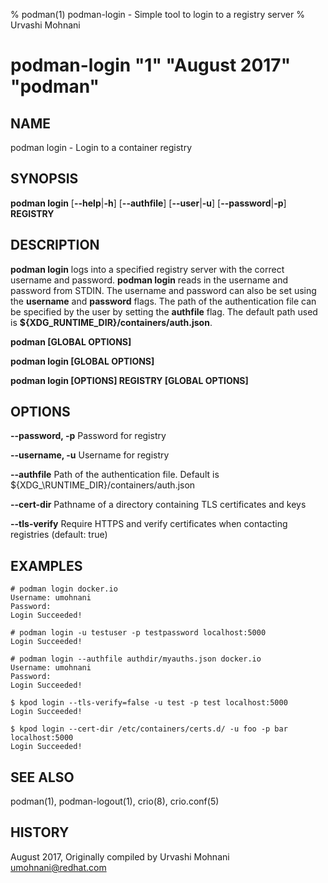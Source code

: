% podman(1) podman-login - Simple tool to login to a registry server
% Urvashi Mohnani
# podman-login "1" "August 2017" "podman"

## NAME
podman login - Login to a container registry

## SYNOPSIS
**podman login**
[**--help**|**-h**]
[**--authfile**]
[**--user**|**-u**]
[**--password**|**-p**]
**REGISTRY**

## DESCRIPTION
**podman login** logs into a specified registry server with the correct username
and password. **podman login** reads in the username and password from STDIN.
The username and password can also be set using the **username** and **password** flags.
The path of the authentication file can be specified by the user by setting the **authfile**
flag. The default path used is **${XDG\_RUNTIME_DIR}/containers/auth.json**.

**podman [GLOBAL OPTIONS]**

**podman login [GLOBAL OPTIONS]**

**podman login [OPTIONS] REGISTRY [GLOBAL OPTIONS]**

## OPTIONS

**--password, -p**
Password for registry

**--username, -u**
Username for registry

**--authfile**
Path of the authentication file. Default is ${XDG_\RUNTIME\_DIR}/containers/auth.json

**--cert-dir**
Pathname of a directory containing TLS certificates and keys

**--tls-verify**
Require HTTPS and verify certificates when contacting registries (default: true)

## EXAMPLES

```
# podman login docker.io
Username: umohnani
Password:
Login Succeeded!
```

```
# podman login -u testuser -p testpassword localhost:5000
Login Succeeded!
```

```
# podman login --authfile authdir/myauths.json docker.io
Username: umohnani
Password:
Login Succeeded!
```

```
$ kpod login --tls-verify=false -u test -p test localhost:5000
Login Succeeded!
```

```
$ kpod login --cert-dir /etc/containers/certs.d/ -u foo -p bar localhost:5000
Login Succeeded!
```

## SEE ALSO
podman(1), podman-logout(1), crio(8), crio.conf(5)

## HISTORY
August 2017, Originally compiled by Urvashi Mohnani <umohnani@redhat.com>
